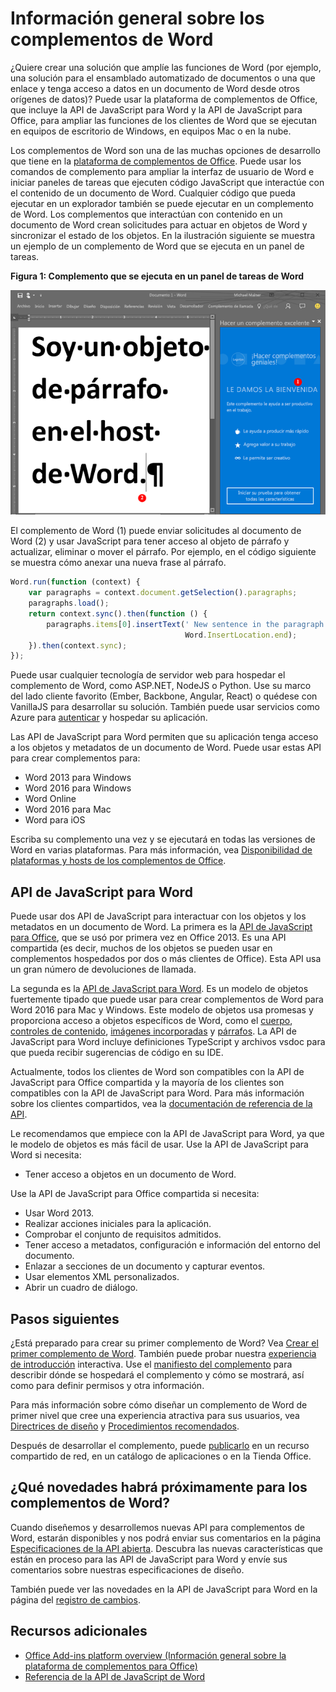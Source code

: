 
# <a name="word-add-ins-overview"></a>Información general sobre los complementos de Word

¿Quiere crear una solución que amplíe las funciones de Word (por ejemplo, una solución para el ensamblado automatizado de documentos o una que enlace y tenga acceso a datos en un documento de Word desde otros orígenes de datos)? Puede usar la plataforma de complementos de Office, que incluye la API de JavaScript para Word y la API de JavaScript para Office, para ampliar las funciones de los clientes de Word que se ejecutan en equipos de escritorio de Windows, en equipos Mac o en la nube.

Los complementos de Word son una de las muchas opciones de desarrollo que tiene en la [plataforma de complementos de Office](../overview/office-add-ins.md). Puede usar los comandos de complemento para ampliar la interfaz de usuario de Word e iniciar paneles de tareas que ejecuten código JavaScript que interactúe con el contenido de un documento de Word. Cualquier código que pueda ejecutar en un explorador también se puede ejecutar en un complemento de Word. Los complementos que interactúan con contenido en un documento de Word crean solicitudes para actuar en objetos de Word y sincronizar el estado de los objetos. En la ilustración siguiente se muestra un ejemplo de un complemento de Word que se ejecuta en un panel de tareas.

**Figura 1: Complemento que se ejecuta en un panel de tareas de Word**

![Complemento que se ejecuta en un panel de tareas de Word](../../images/WordAddinShowHostClient.png)

El complemento de Word (1) puede enviar solicitudes al documento de Word (2) y usar JavaScript para tener acceso al objeto de párrafo y actualizar, eliminar o mover el párrafo. Por ejemplo, en el código siguiente se muestra cómo anexar una nueva frase al párrafo.

```js
Word.run(function (context) {
    var paragraphs = context.document.getSelection().paragraphs;
    paragraphs.load();
    return context.sync().then(function () {
        paragraphs.items[0].insertText(' New sentence in the paragraph.',
                                       Word.InsertLocation.end);
    }).then(context.sync);
});

```

Puede usar cualquier tecnología de servidor web para hospedar el complemento de Word, como ASP.NET, NodeJS o Python. Use su marco del lado cliente favorito (Ember, Backbone, Angular, React) o quédese con VanillaJS para desarrollar su solución. También puede usar servicios como Azure para [autenticar](../develop/use-the-oauth-authorization-framework-in-an-office-add-in.md) y hospedar su aplicación.

Las API de JavaScript para Word permiten que su aplicación tenga acceso a los objetos y metadatos de un documento de Word. Puede usar estas API para crear complementos para:

* Word 2013 para Windows
* Word 2016 para Windows
* Word Online
* Word 2016 para Mac
* Word para iOS

Escriba su complemento una vez y se ejecutará en todas las versiones de Word en varias plataformas. Para más información, vea [Disponibilidad de plataformas y hosts de los complementos de Office](https://dev.office.com/add-in-availability).

## <a name="javascript-apis-for-word"></a>API de JavaScript para Word

Puede usar dos API de JavaScript para interactuar con los objetos y los metadatos en un documento de Word. La primera es la [API de JavaScript para Office](https://dev.office.com/reference/add-ins/javascript-api-for-office?product=word), que se usó por primera vez en Office 2013. Es una API compartida (es decir, muchos de los objetos se pueden usar en complementos hospedados por dos o más clientes de Office). Esta API usa un gran número de devoluciones de llamada. 

La segunda es la [API de JavaScript para Word](../../reference/word/word-add-ins-reference-overview.md). Es un modelo de objetos fuertemente tipado que puede usar para crear complementos de Word para Word 2016 para Mac y Windows. Este modelo de objetos usa promesas y proporciona acceso a objetos específicos de Word, como el [cuerpo](../../reference/word/body.md), [controles de contenido](../../reference/word/contentcontrol.md), [imágenes incorporadas](../../reference/word/inlinepicture.md) y [párrafos](../../reference/word/paragraph.md). La API de JavaScript para Word incluye definiciones TypeScript y archivos vsdoc para que pueda recibir sugerencias de código en su IDE.

Actualmente, todos los clientes de Word son compatibles con la API de JavaScript para Office compartida y la mayoría de los clientes son compatibles con la API de JavaScript para Word. Para más información sobre los clientes compartidos, vea la [documentación de referencia de la API](https://dev.office.com/reference/add-ins/javascript-api-for-office?product=word).

Le recomendamos que empiece con la API de JavaScript para Word, ya que le modelo de objetos es más fácil de usar. Use la API de JavaScript para Word si necesita:

* Tener acceso a objetos en un documento de Word.

Use la API de JavaScript para Office compartida si necesita:

* Usar Word 2013.
* Realizar acciones iniciales para la aplicación.
* Comprobar el conjunto de requisitos admitidos.
* Tener acceso a metadatos, configuración e información del entorno del documento.
* Enlazar a secciones de un documento y capturar eventos.
* Usar elementos XML personalizados.
* Abrir un cuadro de diálogo.

## <a name="next-steps"></a>Pasos siguientes

¿Está preparado para crear su primer complemento de Word? Vea [Crear el primer complemento de Word](word-add-ins.md). También puede probar nuestra [experiencia de introducción](http://dev.office.com/getting-started/addins?product=Word) interactiva. Use el [manifiesto del complemento](../overview/add-in-manifests.md) para describir dónde se hospedará el complemento y cómo se mostrará, así como para definir permisos y otra información.

Para más información sobre cómo diseñar un complemento de Word de primer nivel que cree una experiencia atractiva para sus usuarios, vea [Directrices de diseño](../design/add-in-design.md) y [Procedimientos recomendados](../design/add-in-development-best-practices.md).

Después de desarrollar el complemento, puede [publicarlo](../publish/publish.md) en un recurso compartido de red, en un catálogo de aplicaciones o en la Tienda Office.

## <a name="what's-coming-up-for-word-add-ins?"></a>¿Qué novedades habrá próximamente para los complementos de Word?

Cuando diseñemos y desarrollemos nuevas API para complementos de Word, estarán disponibles y nos podrá enviar sus comentarios en la página [Especificaciones de la API abierta](../../reference/openspec.md). Descubra las nuevas características que están en proceso para las API de JavaScript para Word y envíe sus comentarios sobre nuestras especificaciones de diseño.

También puede ver las novedades en la API de JavaScript para Word en la página del [registro de cambios](http://dev.office.com/changelog).

## <a name="additional-resources"></a>Recursos adicionales

* [Office Add-ins platform overview (Información general sobre la plataforma de complementos para Office)](../overview/office-add-ins.md)
* [Referencia de la API de JavaScript de Word](../../reference/word/word-add-ins-reference-overview.md)

